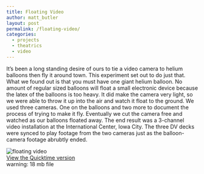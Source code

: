 ```yaml
---
title: Floating Video
author: matt_butler
layout: post
permalink: /floating-video/
categories:
  - projects
  - theatrics
  - video
---
```

It&#8217;s been a long standing desire of ours to tie a video camera to helium balloons then fly it around town. This experiment set out to do just that. What we found out is that you must have one giant helium balloon. No amount of regular sized balloons will float a small electronic device because the latex of the balloons is too heavy. It did make the camera very light, so we were able to throw it up into the air and watch it float to the ground. We used three cameras. One on the balloons and two more to document the process of trying to make it fly. Eventually we cut the camera free and watched as our balloons floated away. The end result was a 3-channel video installation at the International Center, Iowa City. The three DV decks were synced to play footage from the two cameras just as the balloon-camera footage abrubtly ended.

![floating video][1]  
[View the Quicktime version][2]  
warning: 18 mb file

 [1]: http://www.mbutler.org/images/ballooncard.jpg
 [2]: http://www.mbutler.org/floatingvideo.htm